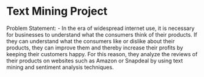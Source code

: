 # Text Mining Project
Problem Statement: -
In the era of widespread internet use, it is necessary for businesses to understand what the consumers think of their products. If they can understand what the consumers like or dislike about their products, they can improve them and thereby increase their profits by keeping their customers happy. For this reason, they analyze the reviews of their products on websites such as Amazon or Snapdeal by using text mining and sentiment analysis techniques. 
